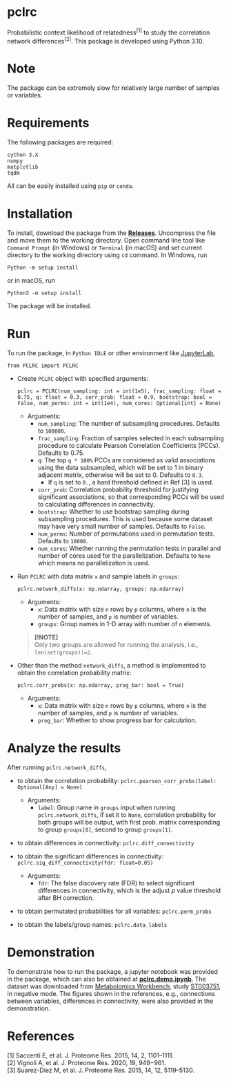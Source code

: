 # pclrc
Probabilistic context likelihood of relatedness<sup>[1]</sup> to study the
correlation network differences<sup>[2]</sup>. This package is developed using Python 3.10.

# Note
The package can be extremely slow for relatively large number of samples or
variables.

# Requirements
The following packages are required:
```
cython 3.X
numpy
matplotlib
tqdm
```
All can be easily installed using `pip` or `conda`.

# Installation
To install, download the package from the
**[Releases](https://github.com/Omicometrics/pclrc/releases/tag/v0.1.0)**.
Uncompress the file and move them to the working directory. Open command line
tool like `Command Prompt` (in Windows) or `Terminal` (in macOS) and set
current directory to the working directory using `cd` command. In Windows, run

```Python -m setup install```

or in macOS, run

```Python3 -m setup install```

The package will be installed.

# Run
To run the package, in `Python IDLE` or other environment like
[JupyterLab](https://jupyter.org),

```from PCLRC import PCLRC```

- Create `PCLRC` object with specified arguments:

  ```pclrc = PCLRC(num_sampling: int = int(1e5), frac_sampling: float = 0.75, q: float = 0.3, corr_prob: float = 0.9, bootstrap: bool = False, num_perms: int = int(1e4), num_cores: Optional[int] = None)```
  * Arguments:
    * `num_sampling`: The number of subsampling procedures. Defaults to
      `100000`.
    * `frac_sampling`: Fraction of samples selected in each subsampling
    procedure to calculate Pearson Correlation Coefficients (PCCs). Defaults
    to 0.75.
    * `q`: The top `q * 100%` PCCs are considered as valid associations using
    the data subsampled, which will be set to 1 in binary adjacent matrix,
    otherwise will be set to 0. Defaults to `0.3`.
      * If `q` is set to `0.`, a hard threshold defined in Ref [3] is used.
    * `corr_prob`: Correlation probability threshold for justifying significant
    associations, so that corresponding PCCs will be used to calculating
    differences in connectivity.
    * `bootstrap`: Whether to use bootstrap sampling during subsampling
    procedures. This is used because some dataset may have very small number
    of samples. Defaults to `False`.
    * `num_perms`: Number of permutations used in permutation tests. Defaults
    to `10000`.
    * `num_cores`: Whether running the permutation tests in parallel and number
    of cores used for the parallelization. Defaults to `None` which means no
    parallelization is used.

- Run `PCLRC` with data matrix `x` and sample labels in `groups`:
  
  ```pclrc.network_diffs(x: np.ndarray, groups: np.ndarray)```
  * Arguments:
    * `x`: Data matrix with size `n` rows by `p` columns, where `n` is the
    number of samples, and `p` is number of variables.
    * `groups`: Group names in 1-D array with number of `n` elements.
  > **[!NOTE]**  
  > Only two groups are allowed for running the analysis, i.e., `len(set(groups))=2`.

- Other than the method `network_diffs`, a method is implemented to obtain the
correlation probability matrix:

  `pclrc.corr_probs(x: np.ndarray, prog_bar: bool = True)`
  * Arguments:
    * `x`: Data matrix with size `n` rows by `p` columns, where `n` is the
    number of samples, and `p` is number of variables.
    * `prog_bar`: Whether to show progress bar for calculation.

# Analyze the results

After running `pclrc.network_diffs`,

- to obtain the correlation probability:
  `pclrc.pearson_corr_probs(label: Optional[Any] = None)`
  * Arguments:
    * `label`: Group name in `groups` input when running `pclrc.network_diffs`,
    if set it to `None`, correlation probability for both groups will be
    output, with first prob. matrix corresponding to group `groups[0]`, second
    to group `groups[1]`.
- to obtain differences in connectivity:
  `pclrc.diff_connectivity`
- to obtain the significant differences in connectivity:
  `pclrc.sig_diff_connectivity(fdr: float=0.05)`

  * Arguments:
    * `fdr`: The false discovery rate (FDR) to select significant differences
    in connectivity, which is the adjust *p* value threshold after BH
    correction.
- to obtain permutated probabilities for all variables: ```pclrc.perm_probs```
- to obtain the labels/group names: `pclrc.data_labels`

# Demonstration
To demonstrate how to run the package, a jupyter notebook was provided in the 
package, which can also be obtained at
[**<ins>pclrc.demo.ipynb</ins>**](https://github.com/Omicometrics/pclrc/blob/main/pclrc_demo.ipynb).
The dataset was downloaded from [Metabolomics Workbench](https://www.metabolomicsworkbench.org),
study [ST003751](https://www.metabolomicsworkbench.org/data/DRCCMetadata.php?Mode=Study&StudyID=ST003751&StudyType=MS&ResultType=1),
in negative mode. The figures shown in the references, e.g., connections
between variables, differences in connectivity, were also provided in the
demonstration.


# References
[1] Saccenti E, et al. J. Proteome Res. 2015, 14, 2, 1101–1111.<br>
[2] Vignoli A, et al. J. Proteome Res. 2020, 19, 949−961.<br>
[3] Suarez-Diez M, et al. J. Proteome Res. 2015, 14, 12, 5119–5130.
